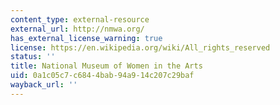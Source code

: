 ```yaml
---
content_type: external-resource
external_url: http://nmwa.org/
has_external_license_warning: true
license: https://en.wikipedia.org/wiki/All_rights_reserved
status: ''
title: National Museum of Women in the Arts
uid: 0a1c05c7-c684-4bab-94a9-14c207c29baf
wayback_url: ''
---
```

